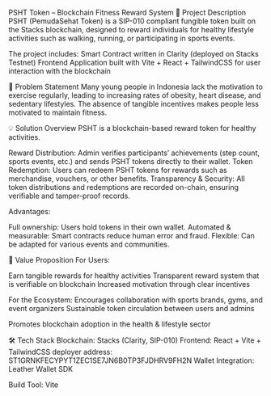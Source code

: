 PSHT Token – Blockchain Fitness Reward System
📌 Project Description
PSHT (PemudaSehat Token) is a SIP-010 compliant fungible token built on the Stacks blockchain, designed to reward individuals for healthy lifestyle activities such as walking, running, or participating in sports events.

The project includes:
Smart Contract written in Clarity (deployed on Stacks Testnet)
Frontend Application built with Vite + React + TailwindCSS for user interaction with the blockchain

🎯 Problem Statement
Many young people in Indonesia lack the motivation to exercise regularly, leading to increasing rates of obesity, heart disease, and sedentary lifestyles. The absence of tangible incentives makes people less motivated to maintain fitness.

💡 Solution Overview
PSHT is a blockchain-based reward token for healthy activities.

Reward Distribution: Admin verifies participants’ achievements (step count, sports events, etc.) and sends PSHT tokens directly to their wallet.
Token Redemption: Users can redeem PSHT tokens for rewards such as merchandise, vouchers, or other benefits.
Transparency & Security: All token distributions and redemptions are recorded on-chain, ensuring verifiable and tamper-proof records.

Advantages:

Full ownership: Users hold tokens in their own wallet.
Automated & measurable: Smart contracts reduce human error and fraud.
Flexible: Can be adapted for various events and communities.

🎯 Value Proposition
For Users:

Earn tangible rewards for healthy activities
Transparent reward system that is verifiable on blockchain
Increased motivation through clear incentives

For the Ecosystem:
Encourages collaboration with sports brands, gyms, and event organizers
Sustainable token circulation between users and admins

Promotes blockchain adoption in the health & lifestyle sector

🛠️ Tech Stack
Blockchain: Stacks (Clarity, SIP-010)
Frontend: React + Vite + TailwindCSS
deployer address: ST1GRNKFECYPYT1ZEC1SE7JN6B0TP3FJDHRV9FH2N
Wallet Integration: Leather Wallet SDK

Build Tool: Vite
